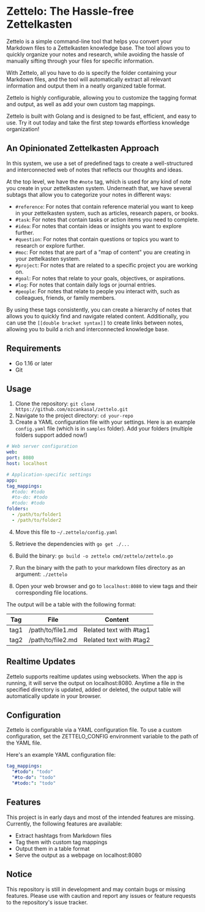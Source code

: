 # Zettelo: The Hassle-free Zettelkasten

Zettelo is a simple command-line tool that helps you convert your Markdown files to a Zettelkasten knowledge base. The tool allows you to quickly organize your notes and research, while avoiding the hassle of manually sifting through your files for specific information.

With Zettelo, all you have to do is specify the folder containing your Markdown files, and the tool will automatically extract all relevant information and output them in a neatly organized table format.

Zettelo is highly configurable, allowing you to customize the tagging format and output, as well as add your own custom tag mappings.

Zettelo is built with Golang and is designed to be fast, efficient, and easy to use. Try it out today and take the first step towards effortless knowledge organization!

## An Opinionated Zettelkasten Approach

In this system, we use a set of predefined tags to create a well-structured and interconnected web of notes that reflects our thoughts and ideas.

At the top level, we have the `#note` tag, which is used for any kind of note you create in your zettelkasten system. Underneath that, we have several subtags that allow you to categorize your notes in different ways:

* `#reference`: For notes that contain reference material you want to keep in your zettelkasten system, such as articles, research papers, or books.
* `#task`: For notes that contain tasks or action items you need to complete.
* `#idea`: For notes that contain ideas or insights you want to explore further.
* `#question`: For notes that contain questions or topics you want to research or explore further.
* `#moc`: For notes that are part of a "map of content" you are creating in your zettelkasten system.
* `#project`: For notes that are related to a specific project you are working on.
* `#goal`: For notes that relate to your goals, objectives, or aspirations.
* `#log`: For notes that contain daily logs or journal entries.
* `#people`: For notes that relate to people you interact with, such as colleagues, friends, or family members.

By using these tags consistently, you can create a hierarchy of notes that allows you to quickly find and navigate related content. Additionally, you can use the `[[double bracket syntax]]` to create links between notes, allowing you to build a rich and interconnected knowledge base.


## Requirements

* Go 1.16 or later
* Git

## Usage

1. Clone the repository: `git clone https://github.com/ozcankasal/zettelo.git`
2. Navigate to the project directory: `cd your-repo`
3. Create a YAML configuration file with your settings. Here is an example `config.yaml` file (which is in `samples` folder). Add your folders (multiple folders support added now!)
   
  ```yaml
# Web server configuration
web:
  port: 8080
  host: localhost

# Application-specific settings
app:
  tag_mappings:
    #todo: #todo
    #to-do: #todo
    #todo: #todo
  folders:
    - /path/to/folder1
    - /path/to/folder2
  ```

4. Move this file to `~/.zettelo/config.yaml`

5. Retrieve the dependencies with `go get ./...`
3. Build the binary: `go build -o zettelo cmd/zettelo/zettelo.go`
4. Run the binary with the path to your markdown files directory as an argument: `./zettelo`
5. Open your web browser and go to `localhost:8080` to view tags and their corresponding file locations.

The output will be a table with the following format:

|Tag|File|Content
|---|---|---|
|tag1|/path/to/file1.md|Related text with #tag1|
|tag2|/path/to/file2.md|Related text with #tag2|

## Realtime Updates

Zettelo supports realtime updates using websockets. When the app is running, it will serve the output on localhost:8080. Anytime a file in the specified directory is updated, added or deleted, the output table will automatically update in your browser.

## Configuration

Zettelo is configurable via a YAML configuration file. To use a custom configuration, set the ZETTELO_CONFIG environment variable to the path of the YAML file.

Here's an example YAML configuration file:

```yaml
tag_mappings:
  "#todo": "todo"
  "#to-do": "todo"
  "#todo:": "todo"
```


## Features

This project is in early days and most of the intended features are missing. Currently, the following features are available:

* Extract hashtags from Markdown files
* Tag them with custom tag mappings
* Output them in a table format
* Serve the output as a webpage on localhost:8080

## Notice

This repository is still in development and may contain bugs or missing features. Please use with caution and report any issues or feature requests to the repository's issue tracker.

